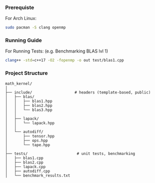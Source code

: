 ### Prerequiste
For Arch Linux: 

```bash
sudo pacman -S clang openmp 
```

### Running Guide
For Running Tests: (e.g. Benchmarking BLAS lvl 1)

```bash
clang++ -std=c++17 -O2 -fopenmp -o out test/blas1.cpp 
```

### Project Structure

```
math_kernel/
│
├── include/                   # headers (template-based, public)
│   ├── blas/
│   │   ├── blas1.hpp
│   │   ├── blas2.hpp
│   │   └── blas3.hpp
│   │
│   ├── lapack/
│   │   └── lapack.hpp
│   │
│   └── autodiff/
│       ├── tensor.hpp
│       ├── ops.hpp
│       └── tape.hpp
│
├── tests/                      # unit tests, benchmarking
│   ├── blas1.cpp
│   ├── blas2.cpp
│   ├── lapack.cpp
│   ├── autodiff.cpp
│   └── benchmark_results.txt
```